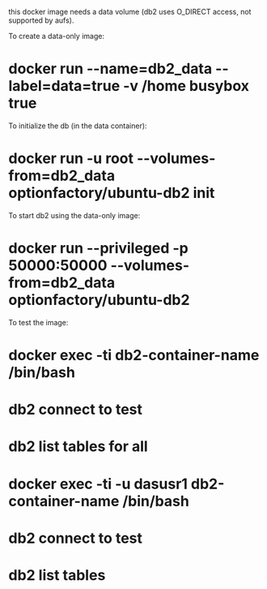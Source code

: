 this docker image needs a data volume (db2 uses O_DIRECT access, not supported by aufs).

To create a data-only image: 

# docker run --name=db2_data --label=data=true -v /home busybox true

To initialize the db (in the data container):

# docker run -u root --volumes-from=db2_data optionfactory/ubuntu-db2 init

To start db2 using the data-only image:

# docker run --privileged -p 50000:50000 --volumes-from=db2_data optionfactory/ubuntu-db2

To test the image:

# docker exec -ti db2-container-name /bin/bash
  # db2 connect to test
  # db2 list tables for all
# docker exec -ti -u dasusr1 db2-container-name /bin/bash
  # db2 connect to test
  # db2 list tables